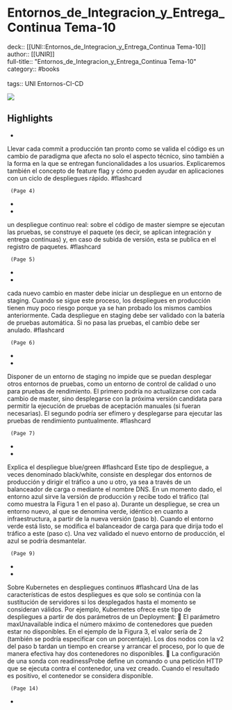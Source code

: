 # Entornos_de_Integracion_y_Entrega_Continua Tema-10

deck:: [[UNI::Entornos_de_Integracion_y_Entrega_Continua Tema-10]]\
author:: [[UNIR]]\
full-title:: "Entornos_de_Integracion_y_Entrega_Continua Tema-10"\
category:: #books\
\
tags:: UNI Entornos-CI-CD  

![](https://readwise-assets.s3.amazonaws.com/media/uploaded_book_covers/profile_22942/2f569712-df1a-413e-bcba-54aa4aa1618c.jpg)

## Highlights
- 

Llevar cada commit a producción tan pronto como se valida el código es un cambio de paradigma que afecta no solo el aspecto técnico, sino también a la forma en la que se entregan funcionalidades a los usuarios. Explicaremos también el concepto de feature flag y cómo pueden ayudar en aplicaciones con un ciclo de despliegues rápido. #flashcard 


     (Page 4)
-
- 

un despliegue continuo real: sobre el código de master siempre se ejecutan las pruebas, se construye el paquete (es decir, se aplican integración y entrega continuas) y, en caso de subida de versión, esta se publica en el registro de paquetes. #flashcard 


     (Page 5)
-
- 

cada nuevo cambio en master debe iniciar un despliegue en un entorno de staging. Cuando se sigue este proceso, los despliegues en producción tienen muy poco riesgo porque ya se han probado los mismos cambios anteriormente. Cada despliegue en staging debe ser validado con la batería de pruebas automática. Si no pasa las pruebas, el cambio debe ser anulado. #flashcard 


     (Page 6)
-
- 

Disponer de un entorno de staging no impide que se puedan desplegar otros entornos de pruebas, como un entorno de control de calidad o uno para pruebas de rendimiento. El primero podría no actualizarse con cada cambio de master, sino desplegarse con la próxima versión candidata para permitir la ejecución de pruebas de aceptación manuales (si fueran necesarias). El segundo podría ser efímero y desplegarse para ejecutar las pruebas de rendimiento puntualmente. #flashcard 


     (Page 7)
-
- 
 Explica el despliegue blue/green #flashcard 
    Este tipo de despliegue, a veces denominado black/white, consiste en desplegar dos entornos de producción y dirigir el tráfico a uno u otro, ya sea a través de un balanceador de carga o mediante el nombre DNS. En un momento dado, el entorno azul sirve la versión de producción y recibe todo el tráfico (tal como muestra la Figura 1 en el paso a). Durante un despliegue, se crea un entorno nuevo, al que se denomina verde, idéntico en cuanto a infraestructura, a partir de la nueva versión (paso b). Cuando el entorno verde está listo, se modifica el balanceador de carga para que dirija todo el tráfico a este (paso c). Una vez validado el nuevo entorno de producción, el azul se podría desmantelar.

     (Page 9)
-
- 
 Sobre Kubernetes en despliegues continuos #flashcard 
    Una de las características de estos despliegues es que solo se continúa con la sustitución de servidores si los desplegados hasta el momento se consideran válidos. Por ejemplo, Kubernetes ofrece este tipo de despliegues a partir de dos parámetros de un Deployment:  El parámetro maxUnavailable indica el número máximo de contenedores que pueden estar no disponibles. En el ejemplo de la Figura 3, el valor sería de 2 (también se podría especificar con un porcentaje). Los dos nodos con la v2 del paso b tardan un tiempo en crearse y arrancar el proceso, por lo que de manera efectiva hay dos contenedores no disponibles.  La configuración de una sonda con readinessProbe define un comando o una petición HTTP que se ejecuta contra el contenedor, una vez creado. Cuando el resultado es positivo, el contenedor se considera disponible.

     (Page 14)
-
